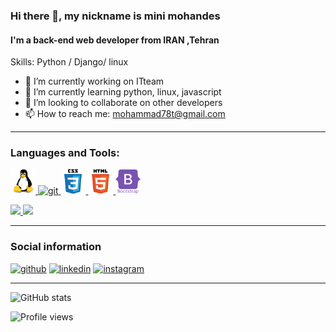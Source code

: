 ### Hi there 👋, my nickname is mini mohandes
#### I'm a back-end web developer from IRAN ,Tehran


Skills: Python / Django/ linux 

- 🔭 I’m currently working on ITteam 
- 🌱 I’m currently learning python, linux, javascript
- 👯 I’m looking to collaborate on other developers 
- 📫 How to reach me: mohammad78t@gmail.com 

***
<h3 align="left">Languages and Tools:</h3>
<p align="left">
<a href="https://www.linux.org/" target="_blank"> <img src="https://raw.githubusercontent.com/devicons/devicon/master/icons/linux/linux-original.svg" alt="linux" width="40" height="40"/> </a> 
<a href="https://git-scm.com/" target="_blank"> <img src="https://www.vectorlogo.zone/logos/git-scm/git-scm-icon.svg" alt="git" width="40" height="40"/> </a> 
<a href="https://www.w3schools.com/css/" target="_blank"> <img src="https://raw.githubusercontent.com/devicons/devicon/master/icons/css3/css3-original-wordmark.svg" alt="css3" width="40" height="40"/> </a>
<a href="https://www.w3.org/html/" target="_blank"> <img src="https://raw.githubusercontent.com/devicons/devicon/master/icons/html5/html5-original-wordmark.svg" alt="html5" width="40" height="40"/> </a> 
<a href="https://getbootstrap.com" target="_blank"> <img src="https://raw.githubusercontent.com/devicons/devicon/master/icons/bootstrap/bootstrap-plain-wordmark.svg" alt="bootstrap" width="40" height="40"/> </a>
</p>


<p>
<a href="https://www.python.com" target="_blank"> <img src="https://www.python.org/static/img/python-logo.png"/> </a>
<a href="https://en.wikipedia.org/wiki/Django_(web_framework)" target="_blank"> <img src="https://upload.wikimedia.org/wikipedia/commons/thumb/7/75/Django_logo.svg/185px-Django_logo.svg.png"/> </a>
</p>

***

### Social information
[<img src='https://cdn.jsdelivr.net/npm/simple-icons@3.0.1/icons/github.svg' alt='github' height='40'>](https://github.com/mmadreza99) 
[<img src='https://img.icons8.com/fluent/48/000000/linkedin.png' alt='linkedin' height='40'>](https://www.linkedin.com/in/mohammadreza-taslimi/)
[<img src='https://img.icons8.com/fluent/48/000000/instagram-new.png' alt='instagram' height='40'>](https://www.instagram.com/mmadreza_r/)  

***
![GitHub stats](https://github-readme-stats.vercel.app/api?username=mmadreza99&show_icons=true)  

![Profile views](https://gpvc.arturio.dev/mmadreza99)  
